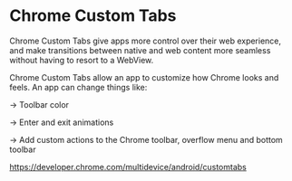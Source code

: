 # Chrome Custom Tabs

Chrome Custom Tabs give apps more control over their web experience, and make transitions between native and web content more seamless without having to resort to a WebView.

Chrome Custom Tabs allow an app to customize how Chrome looks and feels. An app can change things like:

  -> Toolbar color

  -> Enter and exit animations

  -> Add custom actions to the Chrome toolbar, overflow menu and bottom toolbar

  https://developer.chrome.com/multidevice/android/customtabs

